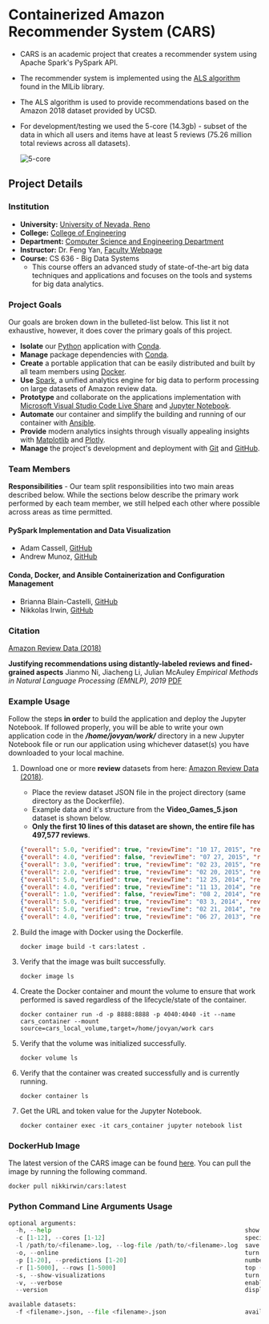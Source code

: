 # Containerized Amazon Recommender System (CARS)

* CARS is an academic project that creates a recommender system using Apache Spark's PySpark API.
* The recommender system is implemented using the [ALS algorithm](https://spark.apache.org/docs/latest/mllib-collaborative-filtering.html) found in the MlLib library.
* The ALS algorithm is used to provide recommendations based on the Amazon 2018 dataset provided by UCSD.
* For development/testing we used the 5-core (14.3gb) - subset of the data in which all users and items have at least 5 reviews (75.26 million total reviews across all datasets).

   ![5-core](https://i.imgur.com/uYGiuyn.png)

## Project Details

### Institution

* **University:** [University of Nevada, Reno](https://www.unr.edu)
* **College:** [College of Engineering](https://www.unr.edu/engineering)
* **Department:** [Computer Science and Engineering Department](https://www.unr.edu/cse)
* **Instructor:** Dr. Feng Yan, [Faculty Webpage](https://www.unr.edu/cse/people/feng-yan)
* **Course:** CS 636 - Big Data Systems
  * This course offers an advanced study of state-of-the-art big data techniques and applications and focuses on the tools and systems for big data analytics.

### Project Goals

Our goals are broken down in the bulleted-list below. This list it not exhaustive, however, it does cover the primary goals of this project.

* **Isolate** our [Python](https://www.python.org) application with [Conda](https://docs.conda.io/projects/conda/en/latest/index.html).
* **Manage** package dependencies with [Conda](https://docs.conda.io/projects/conda/en/latest/index.html).
* **Create** a portable application that can be easily distributed and built by all team members using [Docker](https://www.docker.com).
* **Use** [Spark](https://spark.apache.org), a unified analytics engine for big data to perform processing on large datasets of Amazon review data.
* **Prototype** and collaborate on the applications implementation with [Microsoft Visual Studio Code Live Share](https://code.visualstudio.com/blogs/2017/11/15/live-share) and [Jupyter Notebook](https://jupyter.org).
* **Automate** our container and simplify the building and running of our container with [Ansible](https://www.ansible.com).
* **Provide** modern analytics insights through visually appealing insights with [Matplotlib](https://matplotlib.org) and [Plotly](https://plotly.com).
* **Manage** the project's development and deployment with [Git](https://git-scm.com) and [GitHub](https://github.com/about).

### Team Members

**Responsibilities** - Our team split responsibilities into two main areas described below. While the sections below describe the primary work performed by each team member, we still helped each other where possible across areas as time permitted.

#### PySpark Implementation and Data Visualization

* Adam Cassell, [GitHub](https://github.com/casselldev)
* Andrew Munoz, [GitHub](https://github.com/amunoz247)

#### Conda, Docker, and Ansible Containerization and Configuration Management

* Brianna Blain-Castelli, [GitHub](https://github.com/bblain18)
* Nikkolas Irwin, [GitHub](https://github.com/nikkolas-james-irwin)

### Citation

[Amazon Review Data (2018)](https://nijianmo.github.io/amazon/index.html)

**Justifying recommendations using distantly-labeled reviews and fined-grained aspects**
Jianmo Ni, Jiacheng Li, Julian McAuley
_Empirical Methods in Natural Language Processing (EMNLP), 2019_
[PDF](http://cseweb.ucsd.edu/~jmcauley/pdfs/emnlp19a.pdf)

### Example Usage

Follow the steps **in order** to build the application and deploy the Jupyter Notebook. If followed properly, you will be able to write your own application code in the **_/home/jovyan/work/_** directory in a new Jupyter Notebook file or run our application using whichever dataset(s) you have downloaded to your local machine.

1. Download one or more **review** datasets from here: [Amazon Review Data (2018)](https://nijianmo.github.io/amazon/index.html).
   * Place the review dataset JSON file in the project directory (same directory as the Dockerfile).
   * Example data and it's structure from the **Video_Games_5.json** dataset is shown below.
   * **Only the first 10 lines of this dataset are shown, the entire file has 497,577 reviews**.

    ```json
   {"overall": 5.0, "verified": true, "reviewTime": "10 17, 2015", "reviewerID": "A1HP7NVNPFMA4N", "asin": "0700026657", "reviewerName": "Ambrosia075", "reviewText": "This game is a bit hard to get the hang of, but when you do it's great.", "summary": "but when you do it's great.", "unixReviewTime": 1445040000}
    {"overall": 4.0, "verified": false, "reviewTime": "07 27, 2015", "reviewerID": "A1JGAP0185YJI6", "asin": "0700026657", "reviewerName": "travis", "reviewText": "I played it a while but it was alright. The steam was a bit of trouble. The more they move these game to steam the more of a hard time I have activating and playing a game. But in spite of that it was fun, I liked it. Now I am looking forward to anno 2205 I really want to play my way to the moon.", "summary": "But in spite of that it was fun, I liked it", "unixReviewTime": 1437955200}
    {"overall": 3.0, "verified": true, "reviewTime": "02 23, 2015", "reviewerID": "A1YJWEXHQBWK2B", "asin": "0700026657", "reviewerName": "Vincent G. Mezera", "reviewText": "ok game.", "summary": "Three Stars", "unixReviewTime": 1424649600}
    {"overall": 2.0, "verified": true, "reviewTime": "02 20, 2015", "reviewerID": "A2204E1TH211HT", "asin": "0700026657", "reviewerName": "Grandma KR", "reviewText": "found the game a bit too complicated, not what I expected after having played 1602, 1503, and 1701", "summary": "Two Stars", "unixReviewTime": 1424390400}
    {"overall": 5.0, "verified": true, "reviewTime": "12 25, 2014", "reviewerID": "A2RF5B5H74JLPE", "asin": "0700026657", "reviewerName": "jon", "reviewText": "great game, I love it and have played it since its arrived", "summary": "love this game", "unixReviewTime": 1419465600}
    {"overall": 4.0, "verified": true, "reviewTime": "11 13, 2014", "reviewerID": "A11V6ZJ2FVQY1D", "asin": "0700026657", "reviewerName": "IBRAHIM ALBADI", "reviewText": "i liked a lot some time that i haven't play a wonderfull game very simply and funny game verry good game.", "summary": "Anno 2070", "unixReviewTime": 1415836800}
    {"overall": 1.0, "verified": false, "reviewTime": "08 2, 2014", "reviewerID": "A1KXJ1ELZIU05C", "asin": "0700026657", "reviewerName": "Creation27", "reviewText": "I'm an avid gamer, but Anno 2070 is an INSULT to gaming.  It is so buggy and half-finished that the first campaign doesn't even work properly and the DRM is INCREDIBLY frustrating to deal with.\n\nOnce you manage to work your way past the massive amounts of bugs and get through the DRM, HOURS later you finally figure out that the game has no real tutorial, so you stuck just clicking around randomly.\n\nSad, sad, sad, example of a game that could have been great but FTW.", "summary": "Avoid This Game - Filled with Bugs", "unixReviewTime": 1406937600}
    {"overall": 5.0, "verified": true, "reviewTime": "03 3, 2014", "reviewerID": "A1WK5I4874S3O2", "asin": "0700026657", "reviewerName": "WhiteSkull", "reviewText": "I bought this game thinking it would be pretty cool and that i might play it for a  week or two and be done.  Boy was I wrong! From the moment I finally got the gamed Fired up (the other commentors on this are right, it takes forever and u are forced to create an account) I watched as it booted up I could tell right off the bat that ALOT of thought went into making this game. If you have ever played Sim city, then this game is a must try as you will easily navigate thru it and its multi layers. I have been playing htis now for a month straight, and I am STILL discovering layers of complexity in the game. There are a few things in the game that could used tweaked, but all in all this is a 5 star game.", "summary": "A very good game balance of skill with depth of choices", "unixReviewTime": 1393804800}
    {"overall": 5.0, "verified": true, "reviewTime": "02 21, 2014", "reviewerID": "AV969NA4CBP10", "asin": "0700026657", "reviewerName": "Travis B. Moore", "reviewText": "I have played the old anno 1701 AND 1503.  this game looks great but is more complex than the previous versions of the game. I found a lot of things lacking such as the sources of power and an inability to store energy with batteries or regenertive fuel cells as buildings in the game need power. Trade is about the same. My main beef with this it requires an internet connection. Other than that it has wonderful artistry and graphics. It is the same as anno 1701 but set in a future world where global warmming as flood the land and resource scarcity has sent human kind to look to the deep ocean for valuable minerals. I recoment the deep ocean expansion or complete if you get this. I found the ai instructor a little corny but other than that the game has some real polish. I wrote my 2 cents worth on suggestions on anno 2070 wiki and you can read 3 pages on that for game ideas I had.", "summary": "Anno 2070 more like anno 1701", "unixReviewTime": 1392940800}
    {"overall": 4.0, "verified": true, "reviewTime": "06 27, 2013", "reviewerID": "A1EO9BFUHTGWKZ", "asin": "0700026657", "reviewerName": "johnnyz3", "reviewText": "I liked it and had fun with it, played for a while and got my money's worth.  You can certainly go further than I did but I got frustrated with the fact that here we are in this new start and still taking from the earth rather than living with it. Better than simcity in that respect and maybe the best we could hope for.", "summary": "Pretty fun", "unixReviewTime": 1372291200}
    ```

2. Build the image with Docker using the Dockerfile.

    ```docker
    docker image build -t cars:latest .
    ```

3. Verify that the image was built successfully.

    ```docker
    docker image ls
    ```

4. Create the Docker container and mount the volume to ensure that work performed is saved regardless of the lifecycle/state of the container.

    ```docker
    docker container run -d -p 8888:8888 -p 4040:4040 -it --name cars_container --mount source=cars_local_volume,target=/home/jovyan/work cars
    ```

5. Verify that the volume was initialized successfully.

    ```docker
    docker volume ls
    ```
6. Verify that the container was created successfully and is currently running.

    ```docker
    docker container ls
    ```

7. Get the URL and token value for the Jupyter Notebook.

    ```docker
    docker container exec -it cars_container jupyter notebook list
    ```

### DockerHub Image

The latest version of the CARS image can be found [here](https://hub.docker.com/repository/docker/nikkirwin/cars). You can pull the image by running the following command.

```docker
docker pull nikkirwin/cars:latest
```

### Python Command Line Arguments Usage

```python
optional arguments:
  -h, --help                                                      show this help message and exit
  -c [1-12], --cores [1-12]                                       specify the logical core count for the Spark Context
  -l /path/to/<filename>.log, --log-file /path/to/<filename>.log  save output to log
  -o, --online                                                    turn on Spark UI
  -p [1-20], --predictions [1-20]                                 number of predictions to calculate
  -r [1-5000], --rows [1-5000]                                    top (n) rows to display
  -s, --show-visualizations                                       turn on data visualizations
  -v, --verbose                                                   enable verbose command line output for intermediate spark jobs
  --version                                                       displays the current version of cars

available datasets:
  -f <filename>.json, --file <filename>.json                      available files are shown below
```
